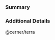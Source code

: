 ### Summary
<!-- Summarize the contents of the code changes. Tag any open issues you believe to be resolved by this pull request. -->

### Additional Details
<!-- If you have anything else that you think may be relevant to this issue, list it here. Additional information can help us better understand your changes and speed up the review process. -->

@cerner/terra
<!-- If you haven't done so already, please...

1. Assign yourself to the PR.
2. Add the appropriate labels
3. Add your name to the [CONTRIBUTORS.md] file. Adding your name to the [CONTRIBUTORS.md] file signifies agreement to all rights and reservations provided by the [License].

Thanks for contributing to Terra! -->

[CONTRIBUTORS.md]: ../blob/master/CONTRIBUTORS.md
[License]: ../blob/master/LICENSE
